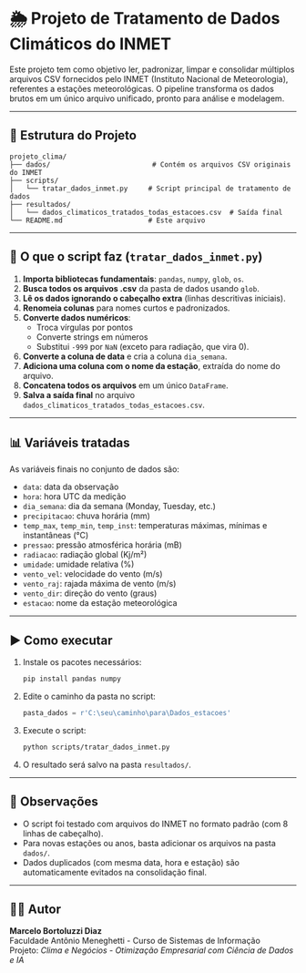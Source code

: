 
# 🌦️ Projeto de Tratamento de Dados Climáticos do INMET

Este projeto tem como objetivo ler, padronizar, limpar e consolidar múltiplos arquivos CSV fornecidos pelo INMET (Instituto Nacional de Meteorologia), referentes a estações meteorológicas. O pipeline transforma os dados brutos em um único arquivo unificado, pronto para análise e modelagem.

---

## 📁 Estrutura do Projeto

```
projeto_clima/
├── dados/                         # Contém os arquivos CSV originais do INMET
├── scripts/
│   └── tratar_dados_inmet.py     # Script principal de tratamento de dados
├── resultados/
│   └── dados_climaticos_tratados_todas_estacoes.csv  # Saída final
└── README.md                     # Este arquivo
```

---

## 🔧 O que o script faz (`tratar_dados_inmet.py`)

1. **Importa bibliotecas fundamentais**: `pandas`, `numpy`, `glob`, `os`.
2. **Busca todos os arquivos .csv** da pasta de dados usando `glob`.
3. **Lê os dados ignorando o cabeçalho extra** (linhas descritivas iniciais).
4. **Renomeia colunas** para nomes curtos e padronizados.
5. **Converte dados numéricos**: 
   - Troca vírgulas por pontos
   - Converte strings em números
   - Substitui `-999` por `NaN` (exceto para radiação, que vira 0).
6. **Converte a coluna de data** e cria a coluna `dia_semana`.
7. **Adiciona uma coluna com o nome da estação**, extraída do nome do arquivo.
8. **Concatena todos os arquivos** em um único `DataFrame`.
9. **Salva a saída final** no arquivo `dados_climaticos_tratados_todas_estacoes.csv`.

---

## 📊 Variáveis tratadas

As variáveis finais no conjunto de dados são:

- `data`: data da observação
- `hora`: hora UTC da medição
- `dia_semana`: dia da semana (Monday, Tuesday, etc.)
- `precipitacao`: chuva horária (mm)
- `temp_max`, `temp_min`, `temp_inst`: temperaturas máximas, mínimas e instantâneas (°C)
- `pressao`: pressão atmosférica horária (mB)
- `radiacao`: radiação global (Kj/m²)
- `umidade`: umidade relativa (%)
- `vento_vel`: velocidade do vento (m/s)
- `vento_raj`: rajada máxima de vento (m/s)
- `vento_dir`: direção do vento (graus)
- `estacao`: nome da estação meteorológica

---

## ▶️ Como executar

1. Instale os pacotes necessários:
   ```bash
   pip install pandas numpy
   ```

2. Edite o caminho da pasta no script:
   ```python
   pasta_dados = r'C:\seu\caminho\para\Dados_estacoes'
   ```

3. Execute o script:
   ```bash
   python scripts/tratar_dados_inmet.py
   ```

4. O resultado será salvo na pasta `resultados/`.

---

## 📌 Observações

- O script foi testado com arquivos do INMET no formato padrão (com 8 linhas de cabeçalho).
- Para novas estações ou anos, basta adicionar os arquivos na pasta `dados/`.
- Dados duplicados (com mesma data, hora e estação) são automaticamente evitados na consolidação final.

---

## 👨‍🔬 Autor

**Marcelo Bortoluzzi Diaz**  
Faculdade Antônio Meneghetti - Curso de Sistemas de Informação  
Projeto: *Clima e Negócios - Otimização Empresarial com Ciência de Dados e IA*
